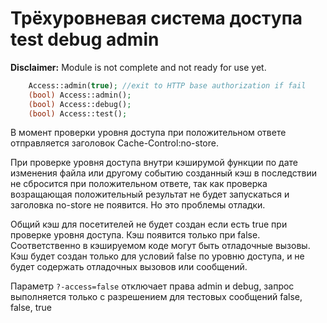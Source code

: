 # Трёхуровневая система доступа test debug admin
**Disclaimer:** Module is not complete and not ready for use yet.

```php
	Access::admin(true); //exit to HTTP base authorization if fail
	(bool) Access::admin();
	(bool) Access::debug();
	(bool) Access::test();
```

В момент проверки уровня доступа при положительном ответе отправляется заголовок Cache-Control:no-store.

При проверке уровня доступа внутри кэширумой функции по дате изменения файла или другому событию созданный кэш в последствии не сбросится при положительном ответе, так как проверка возращающая положительный результат не будет запускаться и заголовка no-store не появится. Но это проблемы отладки.

Общий кэш для посетителей не будет создан если есть true при проверке уровня доступа. Кэш появится только при false. Соответственно в кэшируемом коде могут быть отладочные вызовы. Кэш будет создан только для условий false по уровню доступа, и не будет содержать отладочных вызовов или сообщений.

Параметр ```?-access=false``` отключает права admin и debug, запрос выполняется только c разрешением для тестовых сообщений false, false, true